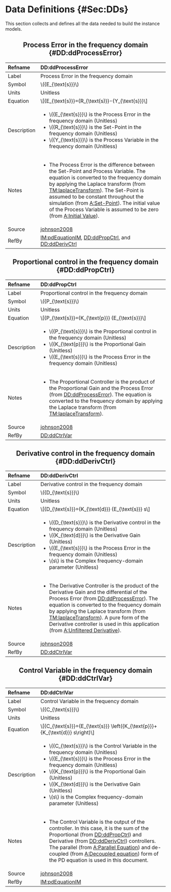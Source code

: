 # Data Definitions {#Sec:DDs}

This section collects and defines all the data needed to build the instance models.

<div align="center">

## Process Error in the frequency domain {#DD:ddProcessError}

</div>

|Refname    |DD:ddProcessError                                                                                                                                                                                                                                                                                                                                                                                                                                                                             |
|:----------|:---------------------------------------------------------------------------------------------------------------------------------------------------------------------------------------------------------------------------------------------------------------------------------------------------------------------------------------------------------------------------------------------------------------------------------------------------------------------------------------------|
|Label      |Process Error in the frequency domain                                                                                                                                                                                                                                                                                                                                                                                                                                                         |
|Symbol     |\\({E\_{\text{s}}}\\)                                                                                                                                                                                                                                                                                                                                                                                                                                                                         |
|Units      |Unitless                                                                                                                                                                                                                                                                                                                                                                                                                                                                                      |
|Equation   |\\[{E\_{\text{s}}}={R\_{\text{s}}}-{Y\_{\text{s}}}\\]                                                                                                                                                                                                                                                                                                                                                                                                                                         |
|Description|<ul><li>\\({E\_{\text{s}}}\\) is the Process Error in the frequency domain (Unitless)</li><li>\\({R\_{\text{s}}}\\) is the Set-Point in the frequency domain (Unitless)</li><li>\\({Y\_{\text{s}}}\\) is the Process Variable in the frequency domain (Unitless)</li></ul>                                                                                                                                                                                                                    |
|Notes      |<ul><li>The Process Error is the difference between the Set-Point and Process Variable. The equation is converted to the frequency domain by applying the Laplace transform (from [TM:laplaceTransform](./SecTMs.md#TM:laplaceTransform)). The Set-Point is assumed to be constant throughout the simulation (from [A:Set-Point](./SecAssumps.md#setPoint)). The initial value of the Process Variable is assumed to be zero (from [A:Initial Value](./SecAssumps.md#initialValue)).</li></ul>|
|Source     |[johnson2008](./SecReferences.md#johnson2008)                                                                                                                                                                                                                                                                                                                                                                                                                                                 |
|RefBy      |[IM:pdEquationIM](./SecIMs.md#IM:pdEquationIM), [DD:ddPropCtrl](./SecDDs.md#DD:ddPropCtrl), and [DD:ddDerivCtrl](./SecDDs.md#DD:ddDerivCtrl)                                                                                                                                                                                                                                                                                                                                                  |

<div align="center">

## Proportional control in the frequency domain {#DD:ddPropCtrl}

</div>

|Refname    |DD:ddPropCtrl                                                                                                                                                                                                                                                                                                            |
|:----------|:------------------------------------------------------------------------------------------------------------------------------------------------------------------------------------------------------------------------------------------------------------------------------------------------------------------------|
|Label      |Proportional control in the frequency domain                                                                                                                                                                                                                                                                             |
|Symbol     |\\({P\_{\text{s}}}\\)                                                                                                                                                                                                                                                                                                    |
|Units      |Unitless                                                                                                                                                                                                                                                                                                                 |
|Equation   |\\[{P\_{\text{s}}}={K\_{\text{p}}} {E\_{\text{s}}}\\]                                                                                                                                                                                                                                                                    |
|Description|<ul><li>\\({P\_{\text{s}}}\\) is the Proportional control in the frequency domain (Unitless)</li><li>\\({K\_{\text{p}}}\\) is the Proportional Gain (Unitless)</li><li>\\({E\_{\text{s}}}\\) is the Process Error in the frequency domain (Unitless)</li></ul>                                                           |
|Notes      |<ul><li>The Proportional Controller is the product of the Proportional Gain and the Process Error (from [DD:ddProcessError](./SecDDs.md#DD:ddProcessError)). The equation is converted to the frequency domain by applying the Laplace transform (from [TM:laplaceTransform](./SecTMs.md#TM:laplaceTransform)).</li></ul>|
|Source     |[johnson2008](./SecReferences.md#johnson2008)                                                                                                                                                                                                                                                                            |
|RefBy      |[DD:ddCtrlVar](./SecDDs.md#DD:ddCtrlVar)                                                                                                                                                                                                                                                                                 |

<div align="center">

## Derivative control in the frequency domain {#DD:ddDerivCtrl}

</div>

|Refname    |DD:ddDerivCtrl                                                                                                                                                                                                                                                                                                                                                                                                                                                                        |
|:----------|:-------------------------------------------------------------------------------------------------------------------------------------------------------------------------------------------------------------------------------------------------------------------------------------------------------------------------------------------------------------------------------------------------------------------------------------------------------------------------------------|
|Label      |Derivative control in the frequency domain                                                                                                                                                                                                                                                                                                                                                                                                                                            |
|Symbol     |\\({D\_{\text{s}}}\\)                                                                                                                                                                                                                                                                                                                                                                                                                                                                 |
|Units      |Unitless                                                                                                                                                                                                                                                                                                                                                                                                                                                                              |
|Equation   |\\[{D\_{\text{s}}}={K\_{\text{d}}} {E\_{\text{s}}} s\\]                                                                                                                                                                                                                                                                                                                                                                                                                               |
|Description|<ul><li>\\({D\_{\text{s}}}\\) is the Derivative control in the frequency domain (Unitless)</li><li>\\({K\_{\text{d}}}\\) is the Derivative Gain (Unitless)</li><li>\\({E\_{\text{s}}}\\) is the Process Error in the frequency domain (Unitless)</li><li>\\(s\\) is the Complex frequency-domain parameter (Unitless)</li></ul>                                                                                                                                                       |
|Notes      |<ul><li>The Derivative Controller is the product of the Derivative Gain and the differential of the Process Error (from [DD:ddProcessError](./SecDDs.md#DD:ddProcessError)). The equation is converted to the frequency domain by applying the Laplace transform (from [TM:laplaceTransform](./SecTMs.md#TM:laplaceTransform)). A pure form of the Derivative controller is used in this application (from [A:Unfiltered Derivative](./SecAssumps.md#unfilteredDerivative)).</li></ul>|
|Source     |[johnson2008](./SecReferences.md#johnson2008)                                                                                                                                                                                                                                                                                                                                                                                                                                         |
|RefBy      |[DD:ddCtrlVar](./SecDDs.md#DD:ddCtrlVar)                                                                                                                                                                                                                                                                                                                                                                                                                                              |

<div align="center">

## Control Variable in the frequency domain {#DD:ddCtrlVar}

</div>

|Refname    |DD:ddCtrlVar                                                                                                                                                                                                                                                                                                                                                                                                                                             |
|:----------|:--------------------------------------------------------------------------------------------------------------------------------------------------------------------------------------------------------------------------------------------------------------------------------------------------------------------------------------------------------------------------------------------------------------------------------------------------------|
|Label      |Control Variable in the frequency domain                                                                                                                                                                                                                                                                                                                                                                                                                 |
|Symbol     |\\({C\_{\text{s}}}\\)                                                                                                                                                                                                                                                                                                                                                                                                                                    |
|Units      |Unitless                                                                                                                                                                                                                                                                                                                                                                                                                                                 |
|Equation   |\\[{C\_{\text{s}}}={E\_{\text{s}}} \left({K\_{\text{p}}}+{K\_{\text{d}}} s\right)\\]                                                                                                                                                                                                                                                                                                                                                                     |
|Description|<ul><li>\\({C\_{\text{s}}}\\) is the Control Variable in the frequency domain (Unitless)</li><li>\\({E\_{\text{s}}}\\) is the Process Error in the frequency domain (Unitless)</li><li>\\({K\_{\text{p}}}\\) is the Proportional Gain (Unitless)</li><li>\\({K\_{\text{d}}}\\) is the Derivative Gain (Unitless)</li><li>\\(s\\) is the Complex frequency-domain parameter (Unitless)</li></ul>                                                          |
|Notes      |<ul><li>The Control Variable is the output of the controller. In this case, it is the sum of the Proportional (from [DD:ddPropCtrl](./SecDDs.md#DD:ddPropCtrl)) and Derivative (from [DD:ddDerivCtrl](./SecDDs.md#DD:ddDerivCtrl)) controllers. The parallel (from [A:Parallel Equation](./SecAssumps.md#parallelEq)) and de-coupled (from [A:Decoupled equation](./SecAssumps.md#decoupled)) form of the PD equation is used in this document.</li></ul>|
|Source     |[johnson2008](./SecReferences.md#johnson2008)                                                                                                                                                                                                                                                                                                                                                                                                            |
|RefBy      |[IM:pdEquationIM](./SecIMs.md#IM:pdEquationIM)                                                                                                                                                                                                                                                                                                                                                                                                           |
